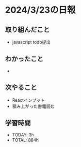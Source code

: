 # 2024/3/23の日報

## 取り組んだこと
- javascript todo提出


## わかったこと
- 

## 次やること
- Reactインプット
- 積み上がった書籍読む

## 学習時間
- TODAY: 3h
- TOTAL: 884h
